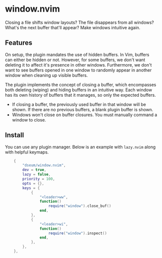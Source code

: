 # window.nvim

Closing a file shifts window layouts? The file disappears from all windows? What's the next buffer that'll appear? Make windows intuitive again. 

## Features

On setup, the plugin mandates the use of hidden buffers. In Vim, buffers can either be hidden or not. However, for some buffers, we don't want deleting it to affect it's presence in other windows. Furthermore, we don't want to see buffers opened in one window to randomly appear in another window when cleaning up visible buffers.

The plugin implements the concept of closing a buffer, which encompasses both deleting (wiping) and hiding buffers in an intuitive way. Each window has its own history of buffers that it manages, so only the expected buffers. 

- If closing a buffer, the previously used buffer in that window will be shown. If there are no previous buffers, a blank plugin buffer is shown.
- Windows won't close on buffer closures. You must manually command a window to close.

## Install

You can use any plugin manager. Below is an example with `lazy.nvim` along with helpful keymaps.

```lua
    {
        "dseum/window.nvim",
        dev = true,
        lazy = false,
        priority = 100,
        opts = {},
        keys = {
            {
                "<leader>ww",
                function()
                    require("window").close_buf()
                end,
            },
            {
                "<leader>wi",
                function()
                    require("window").inspect()
                end,
            },
        },
    },

```
